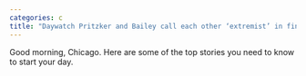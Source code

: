 ```yaml
---
categories: c
title: "Daywatch Pritzker and Bailey call each other ‘extremist’ in final debate"
---
```

Good morning, Chicago. Here are some of the top stories you need to know to start your day.